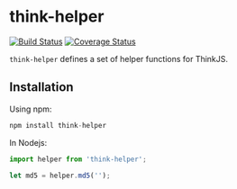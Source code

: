 # think-helper
[![Build Status](https://travis-ci.org/thinkjs/think-helper.svg?branch=master)](https://travis-ci.org/thinkjs/think-helper)
[![Coverage Status](https://coveralls.io/repos/github/thinkjs/think-helper/badge.svg)](https://coveralls.io/github/thinkjs/think-helper)

`think-helper` defines a set of helper functions for ThinkJS.

## Installation

Using npm:

```js
npm install think-helper
```

In Nodejs:

```js
import helper from 'think-helper';

let md5 = helper.md5('');

```
